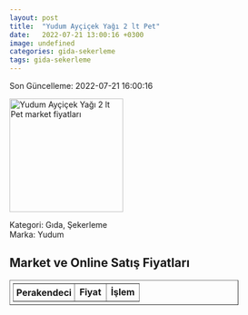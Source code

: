 ```yaml
---
layout: post
title:  "Yudum Ayçiçek Yağı 2 lt Pet"
date:   2022-07-21 13:00:16 +0300
image: undefined
categories: gida-sekerleme
tags: gida-sekerleme
---
```


Son Güncelleme: 2022-07-21 16:00:16

<img src="undefined" width="200" alt="Yudum Ayçiçek Yağı 2 lt Pet market fiyatları" />

Kategori: Gıda, Şekerleme
<br />
Marka: Yudum

<h2>Market ve Online Satış Fiyatları</h2>

<table border="1" style="padding: 5px;width:80%;">
  <tr>
    <td style="padding: 5px;"><strong>Perakendeci</strong></td>
    <td><strong>Fiyat</strong></td>
    <td><strong>İşlem</strong></td>
  </tr>
  
</table>
